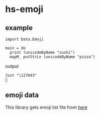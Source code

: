 # hs-emoji

## example
```
import Data.Emoji

main = do
  print (unicodeByName "sushi")
  mapM_ putStrLn (unicodeByName "pizza")

```
output
```
Just "\127843"
🍕
```

## emoji data
This library gets emoji list file from [here](https://github.com/omnidan/node-emoji)
